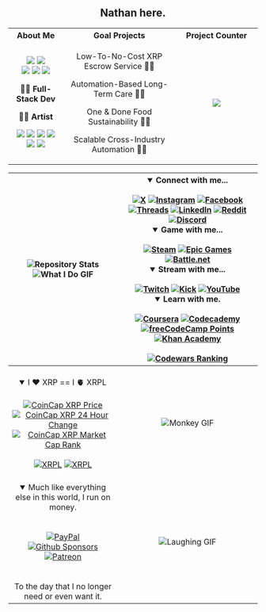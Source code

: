 <!-- ### Hi there 👋 -->

<!-- **TrueNathanD/TrueNathanD** is a ✨ _special_ ✨ repository because its `README.md` (this file) appears on your GitHub profile.

Here are some ideas to get you started:

- 🔭 I’m currently working on ...
- 🌱 I’m currently learning ...
- 👯 I’m looking to collaborate on ...
- 🤔 I’m looking for help with ...
- 💬 Ask me about ...
- 📫 How to reach me: ...
- 😄 Pronouns: ...
- ⚡ Fun fact: ... -->

<h2 align="center">Nathan here.</h2>
<table width="100%" align="center">
  <tr>
    <th colspan="3" align="center">About Me</td>
    <th colspan="3" align="center">Goal Projects</td>
    <th colspan="3" align="center">Project Counter</td>
  </tr>
  <tr>
    <td colspan="3" align="center">
      <img src="https://img.shields.io/badge/HTML-%23E34F26.svg?logo=html5&logoColor=white"> <img src="https://img.shields.io/badge/CSS-1572B6?logo=css3&logoColor=fff"> <br> <img src="https://img.shields.io/badge/JavaScript-F7DF1E?logo=javascript&logoColor=000"> <img src="https://img.shields.io/badge/MySQL-4479A1?logo=mysql&logoColor=fff"> <img src="https://img.shields.io/badge/Python-3776AB?logo=python&logoColor=fff">
      <p>🎱🧯 <b>Full-Stack Dev</b></p>
      <p>🎨🔨 <b>Artist</b></p>
      <img src="https://custom-icon-badges.demolab.com/badge/C%23-%23239120.svg?logo=cshrp&logoColor=white&color=purple&labelColor=purple"> <img src="https://img.shields.io/badge/C++-%2300599C.svg?logo=c%2B%2B&logoColor=white"> <img src="https://img.shields.io/badge/Java-%23ED8B00.svg?logo=openjdk&logoColor=fff&labelColor=rgb(100, 20, 20)&color=rgb(100, 20, 20)"> <img src="https://img.shields.io/badge/Go-%2300ADD8.svg?&logo=go&logoColor=white">
      <br> <img src="https://img.shields.io/badge/GIMP-657D8B?logo=gimp&logoColor=FFFFFF"> <img src="https://img.shields.io/badge/Blender-%23F5792A.svg?logo=blender&logoColor=white"> <br>
    </td>
    <td colspan="3" align="center">
      <p>Low-To-No-Cost XRP Escrow Service 🤖🏪</p>
      <p>Automation-Based Long-Term Care 🤖💓</p>
      <p>One & Done Food Sustainability 🤖🐣</p>
      <p>Scalable Cross-Industry Automation 🤖🥪</p>
    </td>
    <td colspan="3" align="center" width="33%">
      <img src=https://media1.tenor.com/m/XoqPWQMB4q4AAAAC/five-number5.gif>
    </td>
  </tr>
</table>

| ![Repository Stats](https://github-readme-stats.vercel.app/api/top-langs/?username=TrueNathanD&theme=blue-green&langs_count=5) <br> ![What I Do GIF](https://media.tenor.com/mZPdzNxQR3kAAAAC/idiocracy-i-dont-know.gif=350x350) | <details open><summary>Connect with me...</summary> <br> [![X](https://img.shields.io/badge/TrueNathanD-%23000000.svg?logo=X&logoColor=white&color=black)](https://x.com/TrueNathanD) [![Instagram](https://img.shields.io/badge/TrueNathanD-%23E4405F.svg?logo=Instagram&logoColor=orange&color=purple)](https://instagram.com/truenathand/) [![Facebook](https://img.shields.io/badge/TrueNathanD-%231877F2.svg?logo=Facebook&logoColor=white)](https://facebook.com/truenathand) [![Threads](https://img.shields.io/badge/TrueNathanD-000000?logo=Threads&logoColor=white&color=black)](https://threads.net/@truenathand) [![LinkedIn](https://img.shields.io/badge/Nathan%20D%20Strzelczyk-%230077B5.svg?logo=linkedin&logoColor=white)](https://linkedin.com/in/truenathand/) [![Reddit](https://img.shields.io/badge/TrueNathan-FF4500?logo=reddit&logoColor=white)](https://reddit.com/user/TrueNathan) [![Discord](https://img.shields.io/badge/TrueNathanD-%235865F2.svg?&logo=discord&logoColor=white)](https://discord.com/) </details><details open><summary>Game with me...</summary> <br> [![Steam](https://img.shields.io/badge/TrueNathanD-%23000000.svg?logo=steam&logoColor=white&color=black)](https://steamcommunity.com/id/TrueNathanD/) [![Epic Games](https://img.shields.io/badge/TrueNathanD-%23313131.svg?logo=epicgames&logoColor=white&labelColor=black&color=black)](https://store.epicgames.com/en-US/u/55a018ebcb274f40bb9873283b77278f) [![Battle.net](https://img.shields.io/badge/TrueNathanD%20%231467-%2300AEFF.svg?logo=battle.net&logoColor=white)](https://us.shop.battle.net/en-us) </details><details open><summary>Stream with me...</summary> <br> [![Twitch](https://img.shields.io/badge/TrueNathanD-%239146FF.svg?logo=Twitch&logoColor=white)](https://twitch.tv/truenathand) [![Kick](https://img.shields.io/badge/TrueNathanD-53FC19?logo=kick&logoColor=lime&color=black)](https://kick.com/truenathand) [![YouTube](https://img.shields.io/badge/TrueNathanD-%23FF0000.svg?logo=YouTube&logoColor=white)](https://youtube.com/channel/UCUZKOXAXf1sqII9P5yojcJA)</details><details open><summary>Learn with me.</summary> <br> [![Coursera](https://img.shields.io/badge/Coursera-0056D2?logo=coursera&logoColor=fff)](https://coursera.org/user/21c57784f227cec4ad38d529a0d278a3) [![Codecademy](https://img.shields.io/badge/Codecademy-%2321759B.svg?logo=codecademy&logoColor=white)](https://codecademy.com/profiles/TrueNathanD) [![freeCodeCamp Points](https://img.shields.io/freecodecamp/points/truenathand?label=freeCodeCamp&logo=freecodecamp&style=flat&color=navy&logoColor=white&labelColor=navy)](https://freecodecamp.org/TrueNathanD) [![Khan Academy](https://img.shields.io/badge/Khan%20Academy-14BF96?logo=khanacademy&logoColor=fff)](https://khanacademy.org/profile/TrueNathanD) <br> <br> [![Codewars Ranking](https://www.codewars.com/users/TrueNathanD/badges/large)](https://codewars.com/users/TrueNathanD)</details> |
| :---: | :---: |
| <br> <details open><summary> I ❤️ XRP == I 🫀 XRPL</summary> <br> [![CoinCap XRP Price](https://img.shields.io/coincap/price-usd/xrp?label=XRP%20Price:&logo=xrp&logoColor=gold&style=for-the-badge&color=black&labelColor=black&color=lime)](https://coincap.io/assets/xrp) <br> [![CoinCap XRP 24 Hour Change](https://img.shields.io/coincap/change-percent-24hr/xrp?label=24%20Hour%20Change:&logo=xrp&logoColor=gold&style=for-the-badge&color=black&labelColor=black)](https://coincap.io/assets/xrp) <br> [![CoinCap XRP Market Cap Rank](https://img.shields.io/coincap/rank/xrp?label=Market%20Rank:&logo=xrp&logoColor=gold&style=for-the-badge&color=black&labelColor=black)](https://coincap.io/assets/xrp) <br> <br> [![XRPL](https://img.shields.io/badge/Build%20with%20the%20fastest.%20Build%20without%20the%20fees.%20Build%20with%20the%20best.-2288CB?&logoColor=white&style=for-the-badge)](https://xrpl.org/) [![XRPL](https://img.shields.io/badge/%20Build%20on%20XRPL.-2288CB?&logoColor=white&style=for-the-badge)](https://xrpl.org/)</details> <br> | ![Monkey GIF](https://media.tenor.com/WBcY8E7vVCoAAAAd/monkey-computer-not-working.gif) |
| <details open><summary>Much like everything else in this world, I run on money.</summary> <br> <br> [![PayPal](https://img.shields.io/badge/PayPal-003087?logo=paypal&logoColor=fff)](https://paypal.me/TrueNathanD?country.x=US&locale.x=en_US) [![Github Sponsors](https://img.shields.io/badge/Sponsor-30363D?&logo=GitHub-Sponsors&logoColor=#EA4AAA)](https://github.com/sponsors/TrueNathanD) [![Patreon](https://img.shields.io/badge/Patreon-F96854?logo=patreon&logoColor=white)](https://patreon.com/TrueNathanD) <br> <br> <br> To the day that I no longer need or even want it. | ![Laughing GIF](https://media.tenor.com/wq507F3Pn3YAAAAd/the-it-crowd-it-crowd.gif) |

<!-- Only the real ones see this. -->
